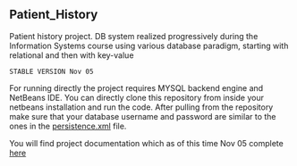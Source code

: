 ## Patient_History

Patient history project. DB system realized progressively during the Information Systems course using various database paradigm, starting with relational and then with key-value

``` STABLE VERSION Nov 05 ```

For running directly the project requires MYSQL backend engine and NetBeans IDE. You can directly clone this repository from inside your netbeans installation and run the code. After pulling from the repository make sure that your database username and password are similar to the ones in the [persistence.xml](https://github.com/BrukT/Patient_History/blob/master/src/main/resources/META-INF/persistence.xml) file.

You will find project documentation which as of this time Nov 05 complete [here](https://github.com/BrukT/Patient_History/blob/master/document.pdf)

